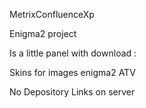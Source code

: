 MetrixConfluenceXp 

Enigma2 project

Is a little panel with download :

Skins for images enigma2 ATV 

No Depository Links on server

